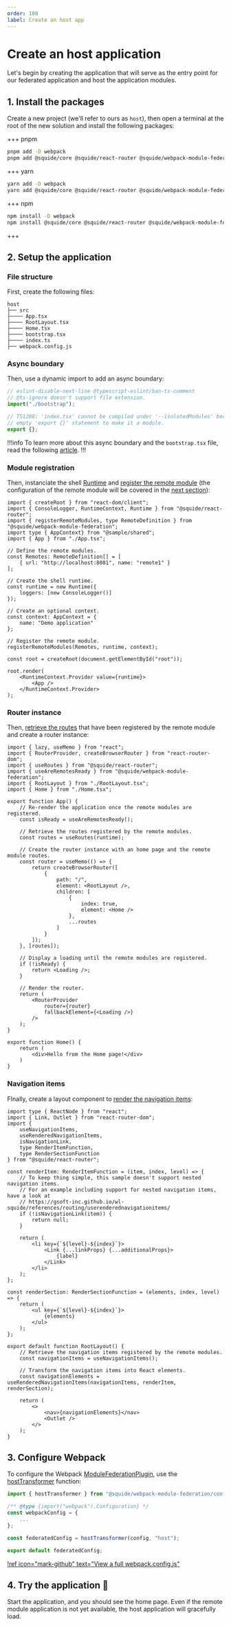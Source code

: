 ```yaml
---
order: 100
label: Create an host app
---
```


# Create an host application

Let's begin by creating the application that will serve as the entry point for our federated application and host the application modules.

## 1. Install the packages

Create a new project (we'll refer to ours as `host`), then open a terminal at the root of the new solution and install the following packages:

+++ pnpm
```bash
pnpm add -D webpack
pnpm add @squide/core @squide/react-router @squide/webpack-module-federation react-router-dom
```
+++ yarn
```bash
yarn add -D webpack
yarn add @squide/core @squide/react-router @squide/webpack-module-federation react-router-dom
```
+++ npm
```bash
npm install -D webpack
npm install @squide/core @squide/react-router @squide/webpack-module-federation react-router-dom
```
+++

## 2. Setup the application

### File structure

First, create the following files:

```
host
├── src
├──── App.tsx
├──── RootLayout.tsx
├──── Home.tsx
├──── bootstrap.tsx
├──── index.ts
├── webpack.config.js
```

### Async boundary

Then, use a dynamic import to add an async boundary:

```ts host/src/index.ts
// eslint-disable-next-line @typescript-eslint/ban-ts-comment
// @ts-ignore doesn't support file extension.
import("./bootstrap");

// TS1208: 'index.tsx' cannot be compiled under '--isolatedModules' because it is considered a global script file. Add an import, export, or an
// empty 'export {}' statement to make it a module.
export {};
```

!!!info
To learn more about this async boundary and the `bootstrap.tsx` file, read the following [article](https://dev.to/infoxicator/module-federation-shared-api-ach#using-an-async-boundary).
!!!

### Module registration

Then, instanciate the shell [Runtime](/references/runtime/runtime-class.md) and [register the remote module](/references/registration/registerRemoteModules.md) (the configuration of the remote module will be covered in the [next section](create-remote-module.md)):

```tsx !#23,13-15,18-20 host/src/bootstrap.tsx
import { createRoot } from "react-dom/client";
import { ConsoleLogger, RuntimeContext, Runtime } from "@squide/react-router";
import { registerRemoteModules, type RemoteDefinition } from "@squide/webpack-module-federation";
import type { AppContext} from "@sample/shared";
import { App } from "./App.tsx";

// Define the remote modules.
const Remotes: RemoteDefinition[] = [
    { url: "http://localhost:8081", name: "remote1" }
];

// Create the shell runtime.
const runtime = new Runtime({
    loggers: [new ConsoleLogger()]
});

// Create an optional context.
const context: AppContext = {
    name: "Demo application"
};

// Register the remote module.
registerRemoteModules(Remotes, runtime, context);

const root = createRoot(document.getElementById("root"));

root.render(
    <RuntimeContext.Provider value={runtime}>
        <App />
    </RuntimeContext.Provider>
);
```

### Router instance

Then, [retrieve the routes](/references/runtime/useRoutes.md) that have been registered by the remote module and create a router instance:

```tsx !#10,13,17 host/src/App.tsx
import { lazy, useMemo } from "react";
import { RouterProvider, createBrowserRouter } from "react-router-dom";
import { useRoutes } from "@squide/react-router";
import { useAreRemotesReady } from "@squide/webpack-module-federation";
import { RootLayout } from "./RootLayout.tsx";
import { Home } from "./Home.tsx";

export function App() {
    // Re-render the application once the remote modules are registered.
    const isReady = useAreRemotesReady();

    // Retrieve the routes registered by the remote modules.
    const routes = useRoutes(runtime);

    // Create the router instance with an home page and the remote module routes.
    const router = useMemo(() => {
        return createBrowserRouter([
            {
                path: "/",
                element: <RootLayout />,
                children: [
                    {
                        index: true,
                        element: <Home />
                    },
                    ...routes
                ]
            }
        ]);
    }, [routes]);

    // Display a loading until the remote modules are registered.
    if (!isReady) {
        return <Loading />;
    }

    // Render the router.
    return (
        <RouterProvider
            router={router}
            fallbackElement={<Loading />}
        />
    );
}
```

```tsx host/src/Home.tsx
export function Home() {
    return (
        <div>Hello from the Home page!</div>
    )
}
```

### Navigation items

FInally, create a layout component to [render the navigation items](/references/routing/useRenderedNavigationItems.md):

```tsx !#38,41 host/src/RootLayout.tsx
import type { ReactNode } from "react";
import { Link, Outlet } from "react-router-dom";
import { 
    useNavigationItems,
    useRenderedNavigationItems,
    isNavigationLink,
    type RenderItemFunction,
    type RenderSectionFunction
} from "@squide/react-router";

const renderItem: RenderItemFunction = (item, index, level) => {
    // To keep thing simple, this sample doesn't support nested navigation items.
    // For an example including support for nested navigation items, have a look at
    // https://gsoft-inc.github.io/wl-squide/references/routing/userenderednavigationitems/
    if (!isNavigationLink(item)) {
        return null;
    }

    return (
        <li key={`${level}-${index}`}>
            <Link {...linkProps} {...additionalProps}>
                {label}
            </Link>
        </li>
    );
};

const renderSection: RenderSectionFunction = (elements, index, level) => {
    return (
        <ul key={`${level}-${index}`}>
            {elements}
        </ul>
    );
};

export default function RootLayout() {
    // Retrieve the navigation items registered by the remote modules.
    const navigationItems = useNavigationItems();

    // Transform the navigation items into React elements.
    const navigationElements = useRenderedNavigationItems(navigationItems, renderItem, renderSection);

    return (
        <>
            <nav>{navigationElements}</nav>
            <Outlet />
        </>
    );
}
```

## 3. Configure Webpack

To configure the Webpack [ModuleFederationPlugin](https://webpack.js.org/plugins/module-federation-plugin/), use the [hostTransformer](/references/webpack/hostTransformer.md) function:


```js !#8 host/webpack.config.js
import { hostTransformer } from "@squide/webpack-module-federation/configTransformer.js";

/** @type {import("webpack").Configuration} */
const webpackConfig = {
    ...
};

const federatedConfig = hostTransformer(config, "host");

export default federatedConfig;
```

[!ref icon="mark-github" text="View a full webpack.config.js"](https://github.com/gsoft-inc/wl-squide/blob/main/sample/host/webpack.dev.js)

## 4. Try the application :rocket:

Start the application, and you should see the home page. Even if the remote module application is not yet available, the host application will gracefully load.
